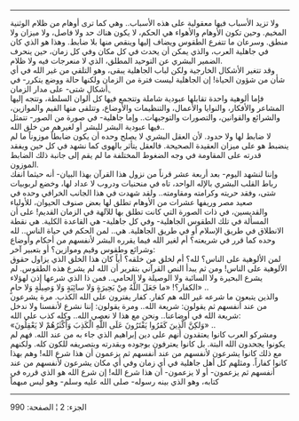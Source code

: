 ------------------------------------------------------------------------

ولا تزيد الأسباب فيها معقولية على هذه الأسباب.. وهي كما ترى أوهام من
ظلام الوثنية المخيم. وحين تكون الأوهام والأهواء هي الحكم، لا يكون هناك
حد ولا فاصل، ولا ميزان ولا منطق. وسرعان ما تتفرع الطقوس ويضاف إليها
وينقص منها بلا ضابط. وهذا هو الذي كان في جاهلية العرب، والذي يمكن أن
يحدث في كل مكان وفي كل زمان، حين ينحرف الضمير البشري عن التوحيد المطلق،
الذي لا منعرجات فيه ولا ظلام.  
وقد تتغير الأشكال الخارجية ولكن لباب الجاهلية يبقى، وهو التلقي من غير
الله في أي شأن من شؤون الحياة! إن الجاهلية ليست فترة من الزمان ولكنها
حالة ووضع يتكرر- في ِأشكال شتى- على مدار الزمان.  
فإما ألوهية واحدة تقابلها عبودية شاملة وتتجمع فيها كل ألوان السلطة،
وتتجه إليها المشاعر والأفكار، والنوايا والأعمال، والتنظيمات والأوضاع،
وتتلقى منها القيم والموازين، والشرائع والقوانين، والتصورات والتوجيهات..
وإما جاهلية- في صورة من الصور- تتمثل فيها عبودية البشر للبشر أو لغيرهم
من خلق الله..  
لا ضابط لها ولا حدود. لأن العقل البشري لا يصلح وحده أن يكون ضابطاً موزوناً
ما لم ينضبط هو على ميزان العقيدة الصحيحة. فالعقل يتأثر بالهوى كما نشهد
في كل حين ويفقد قدرته على المقاومة في وجه الضغوط المختلفة ما لم يقم إلى
جانبة ذلك الضابط الموزون.  
وإننا لنشهد اليوم- بعد أربعة عشر قرناً من نزول هذا القرآن بهذا البيان-
أنه حيثما انفك رباط القلب البشري بالإله الواحد، تاه في منحنيات ودروب لا
عداد لها، وخضع لربوبيات شتى، وفقد حريته وكرامته ومقاومته.. ولقد شهدت في
هذا الجانب الخرافي وحده في صعيد مصر وريفها عشرات من الأوهام تطلق لها بعض
صنوف الحيوان، للأولياء والقديسين، في ذات الصورة التي كانت تطلق بها
للآلهة في الزمان القديم! على أن المسألة في تلك الطقوس الجاهلية- وفي كل
جاهلية- هي القاعدة الكلية. هي نقطة الانطلاق في طريق الإسلام أو في طريق
الجاهلية. هي.. لمن الحكم في حياة الناس.. لله وحده كما قرر في شريعته؟ أم
لغير الله فيما يقرره البشر لأنفسهم من أحكام وأوضاع وشرائع وطقوس وقيم
وموازين؟ أو بتعبير آخر:  
لمن الألوهية على الناس؟ لله؟ أم لخلق من خلقه؟ أياً كان هذا الخلق الذي
يزاول حقوق الألوهية على الناس! ومن ثم يبدأ النص القرآني بتقرير أن الله
لم يشرع هذه الطقوس. لم يشرع البحيرة ولا السائبة ولا الوصيلة ولا الحامي..
فمن ذا الذي شرعها إذن لهؤلاء الكفار؟! «ما جَعَلَ اللَّهُ مِنْ بَحِيرَةٍ وَلا سائِبَةٍ
وَلا وَصِيلَةٍ وَلا حامٍ» ..  
والذين يتبعون ما شرعه غير الله هم كفار. كفار يفترون على الله الكذب. مرة
يشرعون من عند أنفسهم ثم يقولون: شريعة الله.. ومرة يقولون: إننا نشرع
لأنفسنا ولا ندخل شريعة الله في أوضاعنا.. ونحن مع هذا لا نعصي الله.. وكله
كذب على الله:  
«وَلكِنَّ الَّذِينَ كَفَرُوا يَفْتَرُونَ عَلَى اللَّهِ الْكَذِبَ وَأَكْثَرُهُمْ لا يَعْقِلُونَ» ..  
ومشركو العرب كانوا يعتقدون أنهم على دين إبراهيم الذي جاء به من عند الله.
فهم لم يكونوا يجحدون الله البتة. بل كانوا يعترفون بوجوده وبقدرته
وبتصريفه للكون كله. ولكنهم مع ذلك كانوا يشرعون لأنفسهم من عند أنفسهم ثم
يزعمون أن هذا شرع الله! وهم بهذا كانوا كفاراً. ومثلهم كل أهل جاهلية في أي
زمان وفي أي مكان يشرعون لأنفسهم من عند أنفسهم ثم يزعمون- أو لا يزعمون-
أن هذا شرع الله! إن شرع الله هو الذي قرره في كتابه، وهو الذي بينه رسوله-
صلى الله عليه وسلم- وهو ليس مبهماً

------------------------------------------------------------------------

الجزء: 2 ¦ الصفحة: 990
